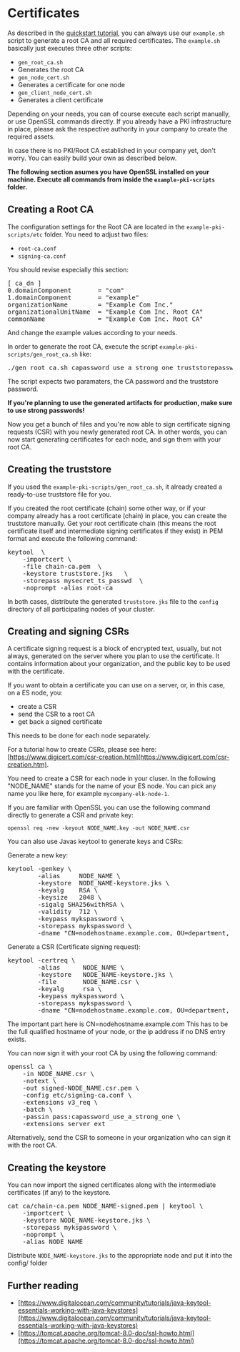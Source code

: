 # Certificates

As described in the [quickstart tutorial](quickstart.md), you can always use our `example.sh` script to generate a root CA and all required certificates. The `example.sh` basically just executes three other scripts:

* `gen_root_ca.sh`
 * Generates the root CA
* `gen_node_cert.sh`
 * Generates a certificate for one node
* `gen_client_node_cert.sh`
 * Generates a client certificate

Depending on your needs, you can of course execute each script manually, or use OpenSSL commands directly. If you already have a PKI infrastructure in place, please ask the respective authority in your company to create the required assets.

In case there is no PKI/Root CA established in your company yet, don't worry. You can easily build your own as described below.
 
**The following section asumes you have OpenSSL installed on your machine. Execute all commands from inside the `example-pki-scripts` folder.**

## Creating a Root CA

The configuration settings for the Root CA are located in the `example-pki-scripts/etc` folder. You need to adjust two files:

* `root-ca.conf`
* `signing-ca.conf`

You should revise especially this section: 

<pre>
[ ca_dn ]
0.domainComponent       = "com"
1.domainComponent       = "example"
organizationName        = "Example Com Inc."
organizationalUnitName  = "Example Com Inc. Root CA"
commonName              = "Example Com Inc. Root CA"
</pre>

And change the example values according to your needs.

In order to generate the root CA, execute the script `example-pki-scripts/gen_root_ca.sh` like:

<pre>
./gen_root_ca.sh capassword_use_a_strong_one truststorepassword
</pre>

The script expects two paramaters, the CA password and the truststore password. 

**If you're planning to use the generated artifacts for production, make sure to use strong passwords!**

Now you get a bunch of files and you're now able to sign certificate signing requests (CSR) with you newly generated root CA. In other words, you can now start generating certificates for each node, and sign them with your root CA. 

## Creating the truststore

If you used the `example-pki-scripts/gen_root_ca.sh`, it already created a ready-to-use truststore file for you. 

If you created the root certificate (chain) some other way, or if your company already has a root certificate (chain) in place, you can create the truststore manually. Get your root certificate chain (this means the root certificate itself and intermediate signing certificates if they exist) in PEM format and execute the following command:

<pre>
keytool  \
    -importcert \
    -file chain-ca.pem  \
    -keystore truststore.jks   \
    -storepass mysecret_ts_passwd  \
    -noprompt -alias root-ca
</pre>

In both cases, distribute the generated `truststore.jks` file to the `config` directory of all participating nodes of your cluster.

## Creating and signing CSRs

A certificate signing request is a block of encrypted text, usually, but not always, generated on the server where you plan to use the certificate. It contains information about your organization, and the public key to be used with the certificate. 

If you want to obtain a certificate you can use on a server, or, in this case, on a ES node, you:

* create a CSR
* send the CSR to a root CA
* get back a signed certificate

This needs to be done for each node separately.

For a tutorial how to create CSRs, please see here: [https://www.digicert.com/csr-creation.htm](https://www.digicert.com/csr-creation.htm). 

You need to create a CSR for each node in your cluser. In the following "NODE_NAME" stands for the name of your ES node. You can pick any name you like here, for example `mycompany-elk-node-1`.

If you are familiar with OpenSSL you can use the following command directly to generate a CSR and private key:

```
openssl req -new -keyout NODE_NAME.key -out NODE_NAME.csr
```
You can also use Javas keytool to generate keys and CSRs:

Generate a new key:

<pre>
keytool -genkey \
        -alias     NODE_NAME \
        -keystore  NODE_NAME-keystore.jks \
        -keyalg    RSA \
        -keysize   2048 \
        -sigalg SHA256withRSA \
        -validity  712 \
        -keypass mykspassword \
        -storepass mykspassword \
        -dname "CN=nodehostname.example.com, OU=department, O=company, L=localityName, C=US"
</pre>
[//]: # (_comment: SAN dns attribute is very important here, dname CN is more or less deprecated)

Generate a CSR (Certificate signing request):
<pre>
keytool -certreq \
        -alias      NODE_NAME \
        -keystore   NODE_NAME-keystore.jks \
        -file       NODE_NAME.csr \
        -keyalg     rsa \
        -keypass mykspassword \
        -storepass mykspassword \
        -dname "CN=nodehostname.example.com, OU=department, O=company, L=localityName, C=US"
</pre>
[//]: # (_comment: SAN dns attribute is very important here, dname CN is more or less deprecated)

The important part here is CN=nodehostname.example.com This has to be the full qualified hostname of your node, or the ip address if no DNS entry exists.

You can now sign it with your root CA by using the following command:

<pre>
openssl ca \
    -in NODE_NAME.csr \
    -notext \
    -out signed-NODE_NAME.csr.pem \
    -config etc/signing-ca.conf \
    -extensions v3_req \
    -batch \
	-passin pass:capassword_use_a_strong_one \
	-extensions server_ext 
</pre>

Alternatively, send the CSR to someone in your organization who can sign it with the root CA.

## Creating the keystore

You can now import the signed certificates along with the intermediate certificates (if any) to the keystore. 

<pre>
cat ca/chain-ca.pem NODE_NAME-signed.pem | keytool \
    -importcert \
    -keystore NODE_NAME-keystore.jks \
    -storepass mykspassword \
    -noprompt \
    -alias NODE_NAME
</pre>

Distribute `NODE_NAME-keystore.jks` to the appropriate node and put it into the config/ folder

## Further reading

* [https://www.digitalocean.com/community/tutorials/java-keytool-essentials-working-with-java-keystores](https://www.digitalocean.com/community/tutorials/java-keytool-essentials-working-with-java-keystores)
* [https://tomcat.apache.org/tomcat-8.0-doc/ssl-howto.html](https://tomcat.apache.org/tomcat-8.0-doc/ssl-howto.html)